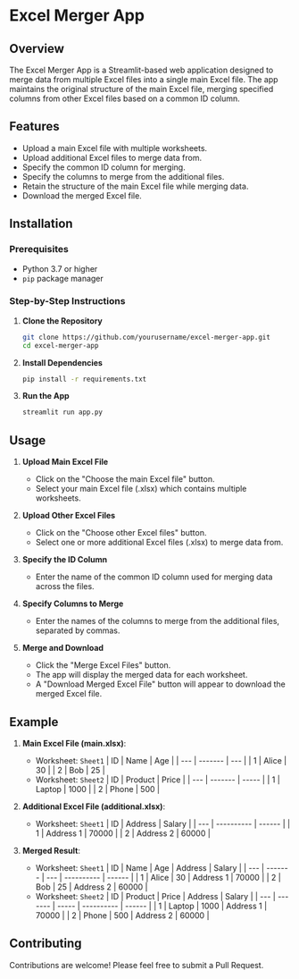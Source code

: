
# Excel Merger App

## Overview
The Excel Merger App is a Streamlit-based web application designed to merge data from multiple Excel files into a single main Excel file. The app maintains the original structure of the main Excel file, merging specified columns from other Excel files based on a common ID column.

## Features
- Upload a main Excel file with multiple worksheets.
- Upload additional Excel files to merge data from.
- Specify the common ID column for merging.
- Specify the columns to merge from the additional files.
- Retain the structure of the main Excel file while merging data.
- Download the merged Excel file.

## Installation

### Prerequisites
- Python 3.7 or higher
- `pip` package manager

### Step-by-Step Instructions

1. **Clone the Repository**
   ```bash
   git clone https://github.com/yourusername/excel-merger-app.git
   cd excel-merger-app
   ```

2. **Install Dependencies**
   ```bash
   pip install -r requirements.txt
   ```

3. **Run the App**
   ```bash
   streamlit run app.py
   ```

## Usage

1. **Upload Main Excel File**
   - Click on the "Choose the main Excel file" button.
   - Select your main Excel file (.xlsx) which contains multiple worksheets.

2. **Upload Other Excel Files**
   - Click on the "Choose other Excel files" button.
   - Select one or more additional Excel files (.xlsx) to merge data from.

3. **Specify the ID Column**
   - Enter the name of the common ID column used for merging data across the files.

4. **Specify Columns to Merge**
   - Enter the names of the columns to merge from the additional files, separated by commas.

5. **Merge and Download**
   - Click the "Merge Excel Files" button.
   - The app will display the merged data for each worksheet.
   - A "Download Merged Excel File" button will appear to download the merged Excel file.

## Example

1. **Main Excel File (main.xlsx)**:
   - Worksheet: `Sheet1`
     | ID  | Name    | Age |
     | --- | ------- | --- |
     | 1   | Alice   | 30  |
     | 2   | Bob     | 25  |
   - Worksheet: `Sheet2`
     | ID  | Product | Price |
     | --- | ------- | ----- |
     | 1   | Laptop  | 1000  |
     | 2   | Phone   | 500   |

2. **Additional Excel File (additional.xlsx)**:
   - Worksheet: `Sheet1`
     | ID  | Address    | Salary |
     | --- | ---------- | ------ |
     | 1   | Address 1  | 70000  |
     | 2   | Address 2  | 60000  |

3. **Merged Result**:
   - Worksheet: `Sheet1`
     | ID  | Name    | Age | Address    | Salary |
     | --- | ------- | --- | ---------- | ------ |
     | 1   | Alice   | 30  | Address 1  | 70000  |
     | 2   | Bob     | 25  | Address 2  | 60000  |
   - Worksheet: `Sheet2`
     | ID  | Product | Price | Address    | Salary |
     | --- | ------- | ----- | ---------- | ------ |
     | 1   | Laptop  | 1000  | Address 1  | 70000  |
     | 2   | Phone   | 500   | Address 2  | 60000  |

## Contributing
Contributions are welcome! Please feel free to submit a Pull Request.

